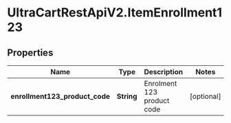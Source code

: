 # UltraCartRestApiV2.ItemEnrollment123

## Properties

Name | Type | Description | Notes
------------ | ------------- | ------------- | -------------
**enrollment123_product_code** | **String** | Enrolment 123 product code | [optional] 


